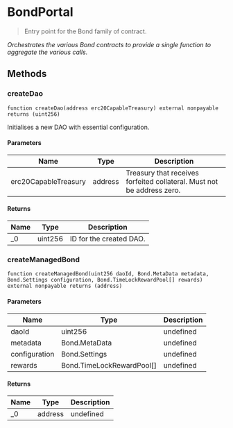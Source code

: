 # BondPortal



> Entry point for the Bond family of contract.



*Orchestrates the various Bond contracts to provide a single function to aggregate the various calls.*

## Methods

### createDao

```solidity
function createDao(address erc20CapableTreasury) external nonpayable returns (uint256)
```

Initialises a new DAO with essential configuration.



#### Parameters

| Name | Type | Description |
|---|---|---|
| erc20CapableTreasury | address | Treasury that receives forfeited collateral. Must not be address zero. |

#### Returns

| Name | Type | Description |
|---|---|---|
| _0 | uint256 | ID for the created DAO. |

### createManagedBond

```solidity
function createManagedBond(uint256 daoId, Bond.MetaData metadata, Bond.Settings configuration, Bond.TimeLockRewardPool[] rewards) external nonpayable returns (address)
```





#### Parameters

| Name | Type | Description |
|---|---|---|
| daoId | uint256 | undefined |
| metadata | Bond.MetaData | undefined |
| configuration | Bond.Settings | undefined |
| rewards | Bond.TimeLockRewardPool[] | undefined |

#### Returns

| Name | Type | Description |
|---|---|---|
| _0 | address | undefined |




